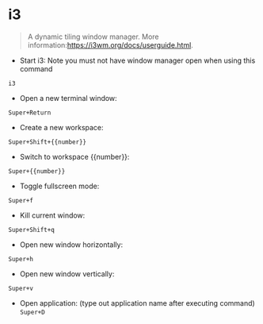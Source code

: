 # i3

> A dynamic tiling window manager.
> More information:<https://i3wm.org/docs/userguide.html>.

- Start i3:
Note you must not have window manager open when using this command

`i3`

- Open a new terminal window:

`Super+Return`

- Create a new workspace:

`Super+Shift+{{number}}`

- Switch to workspace {{number}}:

`Super+{{number}}`

- Toggle fullscreen mode:

`Super+f`

- Kill current window:

`Super+Shift+q`

- Open new window horizontally:

`Super+h`

- Open new window vertically:

`Super+v`

- Open application:
(type out application name after executing command)
`Super+D`
